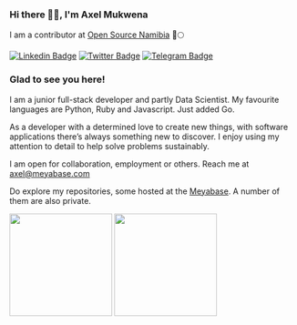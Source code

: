 ### Hi there 👋🏾, I'm Axel Mukwena

I am a contributor at [Open Source Namibia](https://github.com/opennamibia) 🚀🌕

[![Linkedin Badge](https://img.shields.io/badge/-LinkedIn-0e76a8?style=flat-square&logo=Linkedin&logoColor=white)](https://linkedin.com/in/axelmukwena)
[![Twitter Badge](https://img.shields.io/badge/-Twitter-00acee?style=flat-square&logo=Twitter&logoColor=white)](https://twitter.com/axelmukwena)
[![Telegram Badge](https://img.shields.io/badge/-Telegram-0088cc?style=flat-square&logo=Telegram&logoColor=white)](https://t.me/axelmukwena)

### Glad to see you here! &nbsp;

I am a junior full-stack developer and partly Data Scientist. My favourite languages are Python, Ruby and Javascript. Just added Go.

As a developer with a determined love to create new things, with software applications there’s always something new to discover. I enjoy using my attention to detail to help solve problems sustainably.

I am open for collaboration, employment or others. Reach me at axel@meyabase.com

Do explore my repositories, some hosted at the [Meyabase](https://github.com/meyabase/). A number of them are also private.

<p>
  <img height="180em" src="https://github-readme-stats.vercel.app/api?username=axelmukwena&show_icons=true&bg_color=0D1117&text_color=c9d1d9&count_private=true&include_all_commits=true" />
  <img height="180em" src="https://github-readme-stats.vercel.app/api/top-langs/?username=axelmukwena&exclude_repo=KNN-Image-Classification&show_icons=true&bg_color=0D1117&text_color=c9d1d9&layout=compact&langs_count=8"/>
</p>
